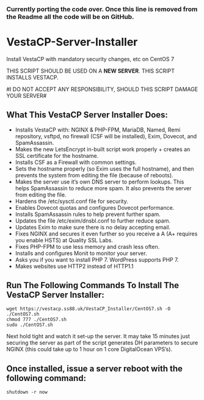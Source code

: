 ### Currently porting the code over. Once this line is removed from the Readme all the code will be on GitHub.

# VestaCP-Server-Installer
Install VestaCP with mandatory security changes, etc on CentOS 7

THIS SCRIPT SHOULD BE USED ON A **NEW SERVER**. THIS SCRIPT INSTALLS VESTACP.

#I DO NOT ACCEPT ANY RESPONSIBILITY, SHOULD THIS SCRIPT DAMAGE YOUR SERVER#

## What This VestaCP Server Installer Does:

- Installs VestaCP with: NGINX & PHP-FPM, MariaDB, Named, Remi repository, vsftpd, no firewall (CSF will be installed), Exim, Dovecot, and SpamAssassin.
- Makes the new LetsEncrypt in-built script work properly + creates an SSL certificate for the hostname.
- Installs CSF as a Firewall with common settings.
- Sets the hostname properly (so Exim uses the full hostname), and then prevents the system from editing the file (because of reboots).
- Makes the server use it’s own DNS server to perform lookups. This helps SpamAssassin to reduce more spam. It also prevents the server from editing the file.
- Hardens the /etc/sysctl.conf file for security.
- Enables Dovecot quotas and configures Dovecot performance.
- Installs SpamAssassin rules to help prevent further spam.
- Updates the file /etc/exim/dnsbl.conf to further reduce spam.
- Updates Exim to make sure there is no delay accepting email.
- Fixes NGINX and secures it even further so you receive a A (A+ requires you enable HSTS) at Quality SSL Labs.
- Fixes PHP-FPM to use less memory and crash less often.
- Installs and configures Monit to monitor your server.
- Asks you if you want to install PHP 7. WordPress supports PHP 7.
- Makes websites use HTTP2 instead of HTTP1.1

## Run The Following Commands To Install The VestaCP Server Installer:

```
wget https://vestacp.ss88.uk/VestaCP_Installer/CentOS7.sh -O ./CentOS7.sh
chmod 777 ./CentOS7.sh
sudo ./CentOS7.sh
```

Next hold tight and watch it set-up the server. It may take 15 minutes just securing the server as part of the script generates DH parameters to secure NGINX (this could take up to 1 hour on 1 core DigitalOcean VPS’s).

## Once installed, issue a server reboot with the following command:

`shutdown -r now`
